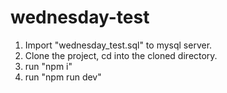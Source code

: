 # wednesday-test

1. Import "wednesday_test.sql" to mysql server.
2. Clone the project, cd into the cloned directory.
3. run "npm i"
4. run "npm run dev"
